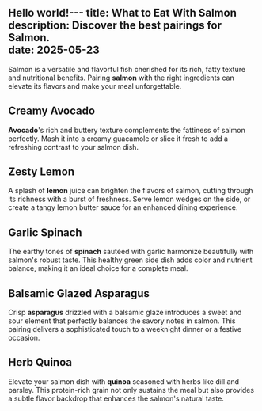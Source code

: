 Hello world!---
title: What to Eat With Salmon  
description: Discover the best pairings for Salmon.  
date: 2025-05-23  
---

Salmon is a versatile and flavorful fish cherished for its rich, fatty texture and nutritional benefits. Pairing **salmon** with the right ingredients can elevate its flavors and make your meal unforgettable.

## **Creamy Avocado**

**Avocado**'s rich and buttery texture complements the fattiness of salmon perfectly. Mash it into a creamy guacamole or slice it fresh to add a refreshing contrast to your salmon dish.

## **Zesty Lemon**

A splash of **lemon** juice can brighten the flavors of salmon, cutting through its richness with a burst of freshness. Serve lemon wedges on the side, or create a tangy lemon butter sauce for an enhanced dining experience.

## **Garlic Spinach**

The earthy tones of **spinach** sautéed with garlic harmonize beautifully with salmon's robust taste. This healthy green side dish adds color and nutrient balance, making it an ideal choice for a complete meal.

## **Balsamic Glazed Asparagus**

Crisp **asparagus** drizzled with a balsamic glaze introduces a sweet and sour element that perfectly balances the savory notes in salmon. This pairing delivers a sophisticated touch to a weeknight dinner or a festive occasion.

## **Herb Quinoa**

Elevate your salmon dish with **quinoa** seasoned with herbs like dill and parsley. This protein-rich grain not only sustains the meal but also provides a subtle flavor backdrop that enhances the salmon's natural taste.